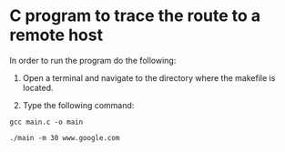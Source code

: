 # C program to trace the route to a remote host

In order to run the program do the following:

1. Open a terminal and navigate to the directory where the makefile is located.

2. Type the following command:

```
gcc main.c -o main

./main -m 30 www.google.com

```
